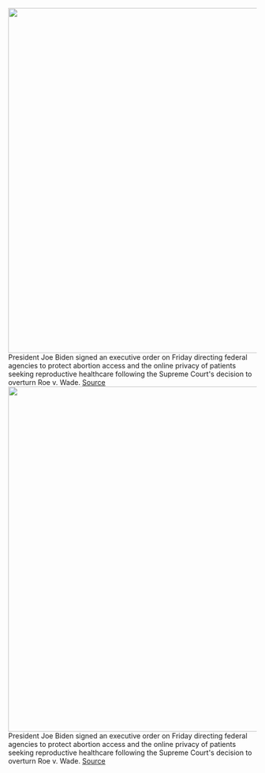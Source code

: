 <img src='https://cdn.vox-cdn.com/thumbor/16EfW16V7bS794ZrZPLB_aBZ4HY=/0x0:2749x1833/1200x800/filters:focal(1156x698:1594x1136)/cdn.vox-cdn.com/uploads/chorus_image/image/71070949/1407548441.0.jpg' width='700px' /><br/>
President Joe Biden signed an executive order on Friday directing federal agencies to protect abortion access and the online privacy of patients seeking reproductive healthcare following the Supreme Court's decision to overturn Roe v. Wade.
<a href='https://www.theverge.com/2022/7/8/23200933/joe-biden-abortion-executive-order-data-privacy-reproductive-health-care-safety'> Source <a/><img src='https://cdn.vox-cdn.com/thumbor/16EfW16V7bS794ZrZPLB_aBZ4HY=/0x0:2749x1833/1200x800/filters:focal(1156x698:1594x1136)/cdn.vox-cdn.com/uploads/chorus_image/image/71070949/1407548441.0.jpg' width='700px' /><br/>
President Joe Biden signed an executive order on Friday directing federal agencies to protect abortion access and the online privacy of patients seeking reproductive healthcare following the Supreme Court's decision to overturn Roe v. Wade.
<a href='https://www.theverge.com/2022/7/8/23200933/joe-biden-abortion-executive-order-data-privacy-reproductive-health-care-safety'> Source <a/>